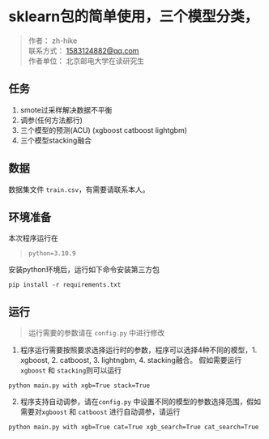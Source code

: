 # sklearn包的简单使用，三个模型分类，
> 作者： zh-hike \
> 联系方式： 1583124882@qq.com \
> 作者单位： 北京邮电大学在读研究生

## 任务
1. smote过采样解决数据不平衡 
2. 调参(任何方法都行) 
3. 三个模型的预测(ACU)  (xgboost  catboost lightgbm)
4. 三个模型stacking融合

## 数据
数据集文件 `train.csv`，有需要请联系本人。

## 环境准备
本次程序运行在
> `python=3.10.9`

安装python环境后，运行如下命令安装第三方包
```
pip install -r requirements.txt
```

## 运行
> 运行需要的参数请在 `config.py` 中进行修改

1. 程序运行需要按照要求选择运行时的参数，程序可以选择4种不同的模型，1. xgboost, 2. catboost, 3. lightngbm, 4. stacking融合。 假如需要运行`xgboost` 和 `stacking`则可以运行
```
python main.py with xgb=True stack=True
```

2. 程序支持自动调参，请在`config.py` 中设置不同的模型的参数选择范围，假如需要对`xgboost` 和 `catboost` 进行自动调参，请运行
```
python main.py with xgb=True cat=True xgb_search=True cat_search=True
```